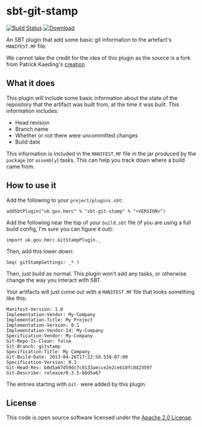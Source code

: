 sbt-git-stamp
=============

[![Build Status](https://travis-ci.org/hmrc/sbt-git-stamp.svg)](https://travis-ci.org/hmrc/sbt-git-stamp) [ ![Download](https://api.bintray.com/packages/hmrc/sbt-plugin-releases/sbt-git-stamp/images/download.svg) ](https://bintray.com/hmrc/sbt-plugin-releases/sbt-git-stamp/_latestVersion)

An SBT plugin that add some basic git information to the artefact's `MANIFEST.MF` file.

We cannot take the credit for the idea of this plugin as the source is a fork from Patrick Kaeding's [creation](https://bitbucket.org/pkaeding/sbt-git-stamp)

## What it does ##

This plugin will include some basic information about the state of the repository that the artifact was built from,
at the time it was built.  This information includes:

* Head revision
* Branch name
* Whether or not there were uncommitted changes
* Build date

This information is included in the `MANIFEST.MF` file in the jar produced by the `package` (or `assembly`) tasks.  This can
help you track down where a build came from.

## How to use it ##

Add the following to your `project/plugins.sbt`:

    addSbtPlugin("uk.gov.hmrc" % "sbt-git-stamp" % "<VERSION>")

Add the following near the top of your `build.sbt` file (if you are using a full build config, I'm sure you can figure
it out):

    import uk.gov.hmrc.GitStampPlugin._

Then, add this lower down:

    Seq( gitStampSettings: _* )

Then, just build as normal. This plugin won't add any tasks, or otherwise change the way you interact with SBT.

Your artifacts will just come out with a `MANIFEST.MF` file that looks something like this:

    Manifest-Version: 1.0
    Implementation-Vendor: My-Company
    Implementation-Title: My Project
    Implementation-Version: 0.1
    Implementation-Vendor-Id: My-Company
    Specification-Vendor: My-Company
    Git-Repo-Is-Clean: false
    Git-Branch: gitstamp
    Specification-Title: My Company
    Git-Build-Date: 2013-04-26T17:22:58.538-07:00
    Specification-Version: 0.1
    Git-Head-Rev: b0d5a67d59dc7c0133aecce2e2ceb18fc8d23597
    Git-Describe: release/0.3.5-b0d5a67

The entries starting with `Git-` were added by this plugin.

## License ##
 
This code is open source software licensed under the [Apache 2.0 License]("http://www.apache.org/licenses/LICENSE-2.0.html").
